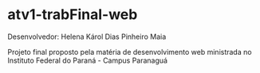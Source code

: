 # atv1-trabFinal-web

Desenvolvedor: Helena Károl Dias Pinheiro Maia

Projeto final proposto pela matéria de desenvolvimento web ministrada no Instituto Federal do Paraná - Campus Paranaguá
